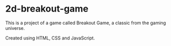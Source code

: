 # 2d-breakout-game

This is a project of a game called Breakout Game, a classic from the gaming universe.

Created using HTML, CSS and JavaScript.
